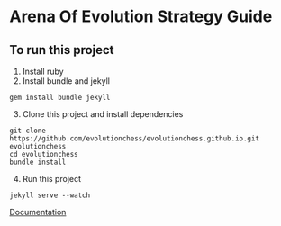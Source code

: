 # Arena Of Evolution Strategy Guide

## To run this project
1. Install ruby
2. Install bundle and jekyll
```
gem install bundle jekyll
```
3. Clone this project and install dependencies
```
git clone https://github.com/evolutionchess/evolutionchess.github.io.git evolutionchess
cd evolutionchess
bundle install
```
4. Run this project
```
jekyll serve --watch
```

[Documentation](https://jekyllrb.com/docs/)
